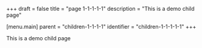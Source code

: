 +++
draft = false
title = "page 1-1-1-1-1"
description = "This is a demo child page"

[menu.main]
parent = "children-1-1-1-1"
identifier = "children-1-1-1-1-1"
+++

This is a demo child page
